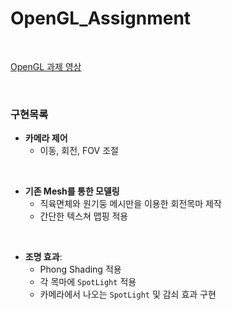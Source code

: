 # OpenGL_Assignment  

<br>

[OpenGL 과제 영상](https://youtu.be/5o7zfRavZWQ?si=qP1OiZowUAx1G9Uh)  

<br>

### 구현목록
- **카메라 제어**
  - 이동, 회전, FOV 조절

<br>

- **기존 Mesh를 통한 모델링**
  - 직육면체와 원기둥 메시만을 이용한 회전목마 제작
  - 간단한 텍스쳐 맵핑 적용

<br>
    
- **조명 효과**:  
  - Phong Shading 적용
  - 각 목마에 `SpotLight` 적용  
  - 카메라에서 나오는 `SpotLight` 및 감쇠 효과 구현  

